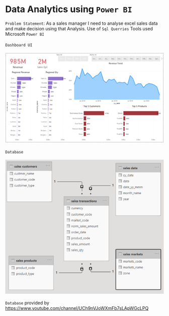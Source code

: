 # Data Analytics using `Power BI`

`Problem Statement`: As a sales manager I need to analyse excel sales data and make decision using that Analysis.
Use of `Sql Querries`
Tools used Microsoft `Power BI`
<br>
<br>
`Dashboard UI`
<br>
<br>
![dashboard](https://github.com/sahilsngh/Power-BI-Data-Analytics/blob/main/visualizations.PNG)
<br>
<br>
`Database`
<br>
<br>
![database](https://github.com/sahilsngh/Power-BI-Data-Analytics/blob/main/database.PNG)
<br>
<br>
`Database` provided by https://www.youtube.com/channel/UCh9nVJoWXmFb7sLApWGcLPQ

